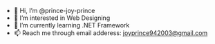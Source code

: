 - 👋 Hi, I’m @prince-joy-prince
- 👀 I’m interested in Web Designing
- 🌱 I’m currently learning .NET Framework
- 📫 Reach me through email adderess: joyprince942003@gmail.com

<!---
prince-joy-prince/prince-joy-prince is a ✨ special ✨ repository because its `README.md` (this file) appears on your GitHub profile.
You can click the Preview link to take a look at your changes.
--->
